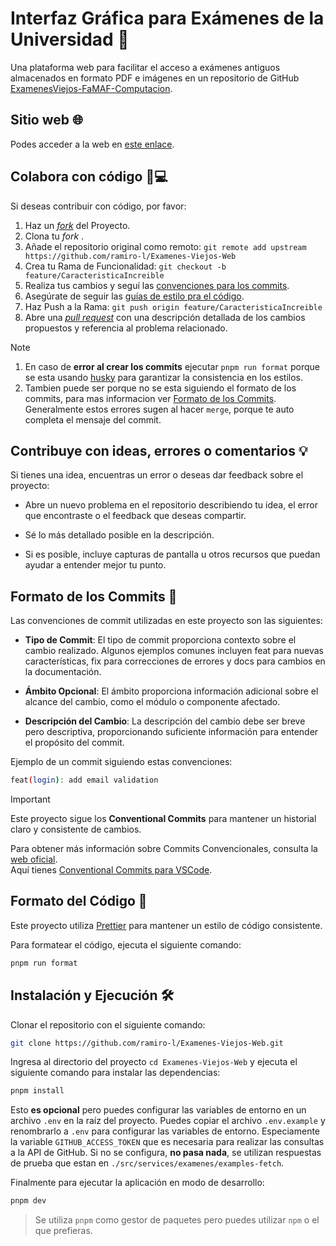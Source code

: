 # Interfaz Gráfica para Exámenes de la Universidad 📎

Una plataforma web para facilitar el acceso a exámenes antiguos almacenados en formato PDF e imágenes en un repositorio de GitHub [ExamenesViejos-FaMAF-Computacion](https://github.com/ExamenesViejos-FaMAF-Computacion/ExamenesViejos-FaMAF-Computacion).

## Sitio web 🌐

Podes acceder a la web en [este enlace](https://examenes-viejos.pages.dev/).

## Colabora con código 🤝💻

Si deseas contribuir con código, por favor:

1. Haz un [_fork_](https://github.com/ramiro-l/Examenes-Viejos-Web/fork) del Proyecto.
2. Clona tu _fork_ .
3. Añade el repositorio original como remoto:
   `git remote add upstream https://github.com/ramiro-l/Examenes-Viejos-Web`
4. Crea tu Rama de Funcionalidad:
   `git checkout -b feature/CaracteristicaIncreible`
5. Realiza tus cambios y seguí las [convenciones para los commits](#formato-de-los-commits-📝).
6. Asegúrate de seguir las [guías de estilo pra el código](#formato-del-código-🎨).
7. Haz Push a la Rama:
   `git push origin feature/CaracteristicaIncreible`
8. Abre una [_pull request_](https://github.com/ramiro-l/Examenes-Viejos-Web/pulls) con una descripción detallada de los cambios propuestos y referencia al problema relacionado.

> [!NOTE]
>
> 1. En caso de **error al crear los commits** ejecutar `pnpm run format` porque se esta usando [husky](https://typicode.github.io/husky/) para garantizar la consistencia en los estilos.
> 2. Tambien puede ser porque no se esta siguiendo el formato de los commits, para mas informacion ver [Formato de los Commits](#formato-de-los-commits-📝). Generalmente estos errores sugen al hacer `merge`, porque te auto completa el mensaje del commit.

## Contribuye con ideas, errores o comentarios 💡

Si tienes una idea, encuentras un error o deseas dar feedback sobre el proyecto:

-   Abre un nuevo problema en el repositorio describiendo tu idea, el error que encontraste o el feedback que deseas compartir.

-   Sé lo más detallado posible en la descripción.

-   Si es posible, incluye capturas de pantalla u otros recursos que puedan ayudar a entender mejor tu punto.

## Formato de los Commits 📝

Las convenciones de commit utilizadas en este proyecto son las siguientes:

-   **Tipo de Commit**: El tipo de commit proporciona contexto sobre el cambio realizado. Algunos ejemplos comunes incluyen feat para nuevas características, fix para correcciones de errores y docs para cambios en la documentación.

-   **Ámbito Opcional**: El ámbito proporciona información adicional sobre el alcance del cambio, como el módulo o componente afectado.

-   **Descripción del Cambio**: La descripción del cambio debe ser breve pero descriptiva, proporcionando suficiente información para entender el propósito del commit.

Ejemplo de un commit siguiendo estas convenciones:

```bash
feat(login): add email validation
```

> [!IMPORTANT]
> Este proyecto sigue los **Conventional Commits** para mantener un historial claro y consistente de cambios.

Para obtener más información sobre Commits Convencionales, consulta la [web oficial](https://www.conventionalcommits.org/es/v1.0.0/).  
Aquí tienes [Conventional Commits para VSCode](https://marketplace.visualstudio.com/items?itemName=vivaxy.vscode-conventional-commits).

## Formato del Código 🎨

Este proyecto utiliza [Prettier](https://prettier.io/) para mantener un estilo de código consistente.

Para formatear el código, ejecuta el siguiente comando:

```bash
pnpm run format
```

## Instalación y Ejecución 🛠️

Clonar el repositorio con el siguiente comando:

```bash
git clone https://github.com/ramiro-l/Examenes-Viejos-Web.git
```

Ingresa al directorio del proyecto `cd Examenes-Viejos-Web` y ejecuta el siguiente comando para instalar las dependencias:

```bash
pnpm install
```

Esto **es opcional** pero puedes configurar las variables de entorno en un archivo `.env` en la raíz del proyecto. Puedes copiar el archivo `.env.example` y renombrarlo a `.env` para configurar las variables de entorno.
Especiamente la variable `GITHUB_ACCESS_TOKEN` que es necesaria para realizar las consultas a la API de GitHub. Si no se configura, **no pasa nada**, se utilizan respuestas de prueba que estan en `./src/services/examenes/examples-fetch`.

Finalmente para ejecutar la aplicación en modo de desarrollo:

```bash
pnpm dev
```

> Se utiliza `pnpm` como gestor de paquetes pero puedes utilizar `npm` o el que prefieras.
